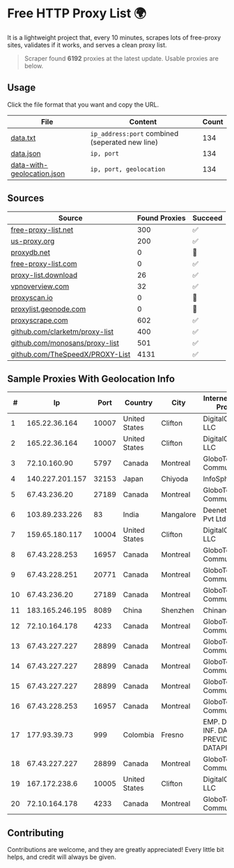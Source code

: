 
# Free HTTP Proxy List 🌍

It is a lightweight project that, every 10 minutes, scrapes lots of free-proxy sites, validates if it works, and serves a clean proxy list.


> Scraper found **6192** proxies at the latest update. Usable proxies are below.

## Usage

Click the file format that you want and copy the URL.


|File|Content|Count|
|----|-------|-----|
|[data.txt](https://raw.githubusercontent.com/themiralay/Proxy-List-World/master/data.txt)|`ip_address:port` combined (seperated new line)|134|
|[data.json](https://raw.githubusercontent.com/themiralay/Proxy-List-World/master/data.json)|`ip, port`|134|
|[data-with-geolocation.json](https://raw.githubusercontent.com/themiralay/Proxy-List-World/master/data-with-geolocation.json)|`ip, port, geolocation`|134|

## Sources

|Source|Found Proxies|Succeed|
|------|-------------|-------|
|[free-proxy-list.net](https://free-proxy-list.net)|300|✅|
|[us-proxy.org](https://www.us-proxy.org)|200|✅|
|[proxydb.net](http://proxydb.net)|0|🚫|
|[free-proxy-list.com](https://free-proxy-list.com/?page=&port=&type%5B%5D=http&type%5B%5D=https&up_time=0&search=Search)|0|✅|
|[proxy-list.download](https://www.proxy-list.download/HTTP)|26|✅|
|[vpnoverview.com](https://vpnoverview.com/privacy/anonymous-browsing/free-proxy-servers)|32|✅|
|[proxyscan.io](https://www.proxyscan.io)|0|🚫|
|[proxylist.geonode.com](https://proxylist.geonode.com/api/proxy-list?limit=300&page=1&sort_by=lastChecked&sort_type=desc&protocols=http,https)|0|🚫|
|[proxyscrape.com](https://api.proxyscrape.com/v2/?request=displayproxies&protocol=http&timeout=10000&country=all&ssl=all&anonymity=all)|602|✅|
|[github.com/clarketm/proxy-list](https://raw.githubusercontent.com/clarketm/proxy-list/master/proxy-list-raw.txt)|400|✅|
|[github.com/monosans/proxy-list](https://raw.githubusercontent.com/monosans/proxy-list/main/proxies/http.txt)|501|✅|
|[github.com/TheSpeedX/PROXY-List](https://raw.githubusercontent.com/TheSpeedX/PROXY-List/master/http.txt)|4131|✅|


## Sample Proxies With Geolocation Info

|#|Ip|Port|Country|City|Internet Service Provider|
|-|--|----|-------|----|-------------------------|
|1|165.22.36.164|10007|United States|Clifton|DigitalOcean, LLC|
|2|165.22.36.164|10007|United States|Clifton|DigitalOcean, LLC|
|3|72.10.160.90|5797|Canada|Montreal|GloboTech Communications|
|4|140.227.201.157|32153|Japan|Chiyoda|InfoSphere|
|5|67.43.236.20|27189|Canada|Montreal|GloboTech Communications|
|6|103.89.233.226|83|India|Mangalore|Deenet Services Pvt Ltd|
|7|159.65.180.117|10004|United States|Clifton|DigitalOcean, LLC|
|8|67.43.228.253|16957|Canada|Montreal|GloboTech Communications|
|9|67.43.228.251|20771|Canada|Montreal|GloboTech Communications|
|10|67.43.236.20|27189|Canada|Montreal|GloboTech Communications|
|11|183.165.246.195|8089|China|Shenzhen|Chinanet|
|12|72.10.164.178|4233|Canada|Montreal|GloboTech Communications|
|13|67.43.227.227|28899|Canada|Montreal|GloboTech Communications|
|14|67.43.227.227|28899|Canada|Montreal|GloboTech Communications|
|15|67.43.227.227|28899|Canada|Montreal|GloboTech Communications|
|16|67.43.228.253|16957|Canada|Montreal|GloboTech Communications|
|17|177.93.39.73|999|Colombia|Fresno|EMP. DE TEC. E INF. DA PREVIDENCIA - DATAPREV|
|18|67.43.227.227|28899|Canada|Montreal|GloboTech Communications|
|19|167.172.238.6|10005|United States|Clifton|DigitalOcean, LLC|
|20|72.10.164.178|4233|Canada|Montreal|GloboTech Communications|



## Contributing

Contributions are welcome, and they are greatly appreciated! Every
little bit helps, and credit will always be given.

